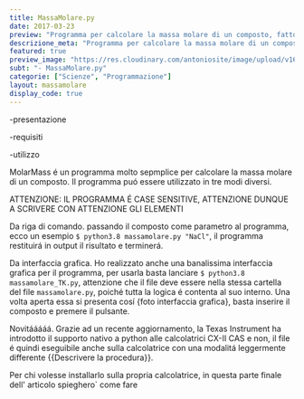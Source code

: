 ```yaml
---
title: MassaMolare.py
date: 2017-03-23
preview: "Programma per calcolare la massa molare di un composto, fatto in python."
descrizione_meta: "Programma per calcolare la massa molare di un composto, fatto in python."
featured: true
preview_image: "https://res.cloudinary.com/antoniosite/image/upload/v1600508570/Immagini_post/video_image--HVFHnnz9_xqqro1.jpg"
subt: "- MassaMolare.py"
categorie: ["Scienze", "Programmazione"]
layout: massamolare
display_code: true
---
```


-presentazione

-requisiti

-utilizzo

MolarMass é un programma molto sepmplice per calcolare la massa molare di un composto. Il programma puó essere utilizzato in tre modi diversi.

ATTENZIONE: IL PROGRAMMA É CASE SENSITIVE, ATTENZIONE DUNQUE A SCRIVERE CON ATTENZIONE GLI ELEMENTI

Da riga di comando. passando il composto come parametro al programma, ecco un esempio `$ python3.8 massamolare.py "NaCl"`, il programma restituirá in output il risultato e terminerá.

Da interfaccia grafica. Ho realizzato anche una banalissima interfaccia grafica per il programma, per usarla basta lanciare `$ python3.8 massamolare_TK.py`, attenzione che il file deve essere nella stessa cartella del file `massamolare.py`, poiché tutta la logica é contenta al suo interno. Una volta aperta essa si presenta cosí {foto interfaccia grafica}, basta inserire il composto e premere il pulsante.

Novitááááá. Grazie ad un recente aggiornamento, la Texas Instrument ha introdotto il supporto nativo a python alle calcolatrici CX-II CAS e non, il file é quindi eseguibile anche sulla calcolatrice con una modalitá leggermente differente {{Descrivere la procedura}}.

Per chi volesse installarlo sulla propria calcolatrice, in questa parte finale dell' articolo spieghero` come fare
